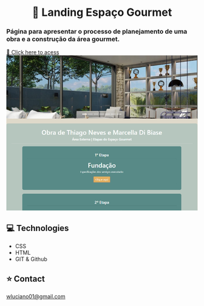 <h1 align="center">🏡 Landing Espaço Gourmet</h1>
<h3>Página para apresentar o processo de planejamento de uma obra e a construção da área gourmet.</h3>

[🔗 Click here to acess](https://wictorluciano.github.io/Landing-EspacoGourmet/)
<a href="https://wictorluciano.github.io/Landing-EspacoGourmet/"> <img src="./assets/img/readme.png"></a>


## 💻 Technologies

- CSS
- HTML
- GIT & Github

## ⭐ Contact

wluciano01@gmail.com

